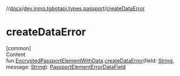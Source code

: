 //[docs](../../index.md)/[dev.inmo.tgbotapi.types.passport](index.md)/[createDataError](create-data-error.md)



# createDataError  
[common]  
Content  
fun [EncryptedPassportElementWithData](../dev.inmo.tgbotapi.types.passport.encrypted.abstracts/-encrypted-passport-element-with-data/index.md).[createDataError](create-data-error.md)(field: [String](https://kotlinlang.org/api/latest/jvm/stdlib/kotlin/-string/index.html), message: [String](https://kotlinlang.org/api/latest/jvm/stdlib/kotlin/-string/index.html)): [PassportElementErrorDataField](-passport-element-error-data-field/index.md)  



